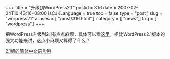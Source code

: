 +++
title = "升级到WordPress2.1"
postid = 316
date = 2007-02-04T10:43:16+08:00
isCJKLanguage = true
toc = false
type = "post"
slug = "worpress21"
aliases = [ "/post/316.html",]
category = [ "news",]
tag = [ "wordpress",]
+++


把WordPress升级到2.1有点点麻烦，具体可以看[这里](http://www.owind.com/pub/computer/2007/01/24/wordpress-21/)。相比WordPress2.1版本的强大功能来讲，这点小麻烦又算得了什么？

[2.1版的简体中文语言包](http://www.owind.com/WordPress-cn-ZH/)

